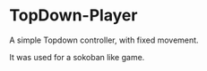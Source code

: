 # TopDown-Player
A simple Topdown controller, with fixed movement.

It was used for a sokoban like game.
